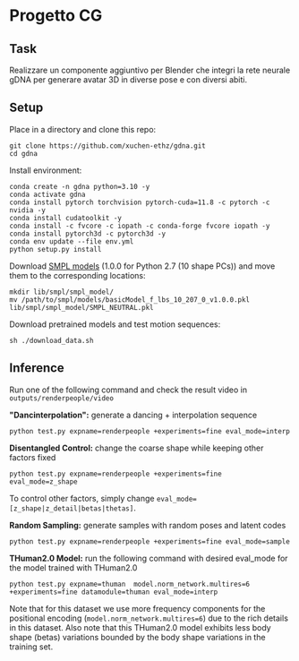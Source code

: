 # Progetto CG
## Task
Realizzare un componente aggiuntivo per Blender che integri la rete neurale gDNA per generare avatar 3D in diverse pose e con diversi abiti.

## Setup
Place in a directory and clone this repo:
```
git clone https://github.com/xuchen-ethz/gdna.git
cd gdna
```

Install environment:
```
conda create -n gdna python=3.10 -y
conda activate gdna
conda install pytorch torchvision pytorch-cuda=11.8 -c pytorch -c nvidia -y
conda install cudatoolkit -y
conda install -c fvcore -c iopath -c conda-forge fvcore iopath -y
conda install pytorch3d -c pytorch3d -y
conda env update --file env.yml
python setup.py install
```

Download [SMPL models](https://smpl.is.tue.mpg.de) (1.0.0 for Python 2.7 (10 shape PCs)) and move them to the corresponding locations:
```
mkdir lib/smpl/smpl_model/
mv /path/to/smpl/models/basicModel_f_lbs_10_207_0_v1.0.0.pkl lib/smpl/smpl_model/SMPL_NEUTRAL.pkl
```

Download pretrained models and test motion sequences: 
```
sh ./download_data.sh
```

## Inference

Run one of the following command and check the result video in `outputs/renderpeople/video`


**"Dancinterpolation":** generate a dancing + interpolation sequence
```
python test.py expname=renderpeople +experiments=fine eval_mode=interp
```

**Disentangled Control:** change the coarse shape while keeping other factors fixed
```
python test.py expname=renderpeople +experiments=fine eval_mode=z_shape
```
To control other factors, simply change `eval_mode=[z_shape|z_detail|betas|thetas]`.

**Random Sampling:** generate samples with random poses and latent codes
```
python test.py expname=renderpeople +experiments=fine eval_mode=sample
```


**THuman2.0 Model:** run the following command with desired eval_mode for the model trained with THuman2.0
```
python test.py expname=thuman  model.norm_network.multires=6 +experiments=fine datamodule=thuman eval_mode=interp
```
Note that for this dataset we use more frequency components for the positional encoding (`model.norm_network.multires=6`) due to the rich details in this dataset. Also note that this THuman2.0 model exhibits less body shape (betas) variations bounded by the body shape variations in the training set.
